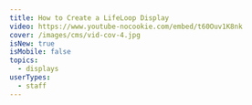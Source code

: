 ```yaml
---
title: How to Create a LifeLoop Display
video: https://www.youtube-nocookie.com/embed/t60Ouv1K8nk
cover: /images/cms/vid-cov-4.jpg
isNew: true
isMobile: false
topics:
  - displays
userTypes:
  - staff
---
```

